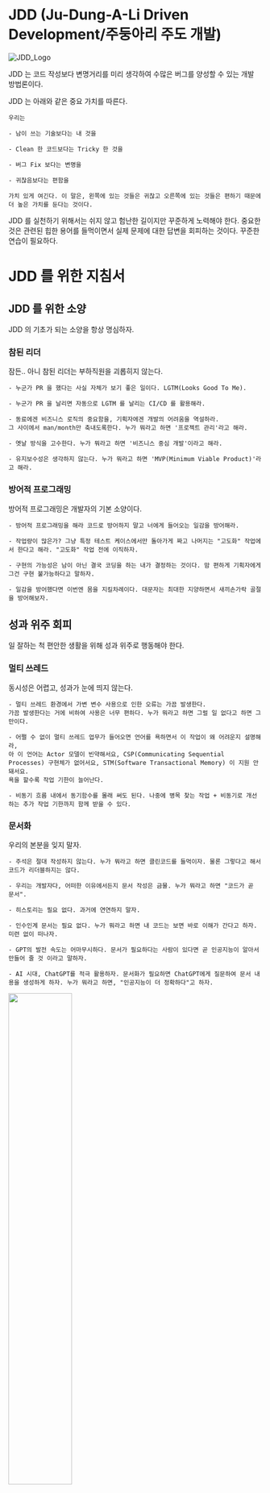 # JDD (Ju-Dung-A-Li Driven Development/주둥아리 주도 개발)

![JDD_Logo](https://github.com/Lee-WonJun/JDD-Description/assets/10369528/e63b4e5a-b6a4-4357-807c-767df9193fa5)

JDD 는 코드 작성보다 변명거리를 미리 생각하여 수많은 버그를 양성할 수 있는 개발 방법론이다.

JDD 는 아래와 같은 중요 가치를 따른다.

```
우리는

- 남이 쓰는 기술보다는 내 것을

- Clean 한 코드보다는 Tricky 한 것을

- 버그 Fix 보다는 변명을

- 귀찮음보다는 편함을

가치 있게 여긴다. 이 말은, 왼쪽에 있는 것들은 귀찮고 오른쪽에 있는 것들은 편하기 때문에 더 높은 가치를 둔다는 것이다.
```

JDD 를 실천하기 위해서는 쉬지 않고 험난한 길이지만 꾸준하게 노력해야 한다.
중요한 것은 관련된 힙한 용어를 들먹이면서 실제 문제에 대한 답변을 회피하는 것이다. 꾸준한 연습이 필요하다.

# JDD 를 위한 지침서

## JDD 를 위한 소양

JDD 의 기초가 되는 소양을 항상 명심하자.

### 참된 리더

잠든.. 아니 참된 리더는 부하직원을 괴롭히지 않는다.

```
- 누군가 PR 을 했다는 사실 자체가 보기 좋은 일이다. LGTM(Looks Good To Me).

- 누군가 PR 을 날리면 자동으로 LGTM 를 날리는 CI/CD 를 활용해라.

- 동료에겐 비즈니스 로직의 중요함을, 기획자에겐 개발의 어려움을 역설하라.
그 사이에서 man/month만 축내도록한다. 누가 뭐라고 하면 '프로젝트 관리'라고 해라.

- 옛날 방식을 고수한다. 누가 뭐라고 하면 '비즈니스 중심 개발'이라고 해라.

- 유지보수성은 생각하지 않는다. 누가 뭐라고 하면 'MVP(Minimum Viable Product)'라고 해라.
```

### 방어적 프로그래밍

방어적 프로그래밍은 개발자의 기본 소양이다.

```
- 방어적 프로그래밍을 해라 코드로 방어하지 말고 너에게 들어오는 일감을 방어해라.

- 작업량이 많은가? 그냥 특정 테스트 케이스에서만 돌아가게 짜고 나머지는 "고도화" 작업에서 한다고 해라. "고도화" 작업 전에 이직하자.

- 구현의 가능성은 남이 아닌 결국 코딩을 하는 내가 결정하는 것이다. 맘 편하게 기획자에게 그건 구현 불가능하다고 말하자.

- 일감을 방어했다면 이번엔 몸을 지킬차례이다. 대문자는 최대한 지양하면서 새끼손가락 골절을 방어해보자.
```

## 성과 위주 회피

일 잘하는 척 편안한 생활을 위해 성과 위주로 행동해야 한다.

### 멀티 쓰레드

동시성은 어렵고, 성과가 눈에 띄지 않는다.

```
- 멀티 쓰레드 환경에서 가변 변수 사용으로 인한 오류는 가끔 발생한다.
가끔 발생한다는 거에 비하여 사용은 너무 편하다. 누가 뭐라고 하면 그럴 일 없다고 하면 그만이다.

- 어쩔 수 없이 멀티 쓰레드 업무가 들어오면 언어를 욕하면서 이 작업이 왜 어려운지 설명해라,
아 이 언어는 Actor 모델이 빈약해서요, CSP(Communicating Sequential Processes) 구현체가 없어서요, STM(Software Transactional Memory) 이 지원 안 돼서요.
욕을 할수록 작업 기한이 늘어난다.

- 비동기 흐름 내에서 동기함수를 몰래 써도 된다. 나중에 병목 찾는 작업 + 비동기로 개선하는 추가 작업 기한까지 함께 받을 수 있다.
```

### 문서화

우리의 본분을 잊지 말자.

```
- 주석은 절대 작성하지 않는다. 누가 뭐라고 하면 클린코드를 들먹이자. 물론 그렇다고 해서 코드가 리더블하지는 않다.

- 우리는 개발자다, 어떠한 이유에서든지 문서 작성은 금물. 누가 뭐라고 하면 "코드가 곧 문서".

- 히스토리는 필요 없다. 과거에 연연하지 말자.

- 인수인계 문서는 필요 없다. 누가 뭐라고 하면 내 코드는 보면 바로 이해가 간다고 하자. 미련 없이 떠나자.

- GPT의 발전 속도는 어마무시하다. 문서가 필요하다는 사람이 있다면 곧 인공지능이 알아서 만들어 줄 것 이라고 말하자.

- AI 시대, ChatGPT를 적극 활용하자. 문서화가 필요하면 ChatGPT에게 질문하여 문서 내용을 생성하게 하자. 누가 뭐라고 하면, "인공지능이 더 정확하다"고 하자.
```

<img src = "https://github.com/Lee-WonJun/JDD-Description/assets/10369528/1571b2f9-3b78-4978-81e2-e2eedcdf0054" width="50%" height="50%">

### 협업

단어부터 현기증이 온다.

```
- main branch 만 쓴다, 누가 뭐라고 하면 trunked base development 중 이라고 해라.

- Disagree and Never Commit.

- 여럿이서 동시에 같은 코드를 작성해야 한다면 어떻게든 나눠서 따로 작업한 뒤 합치자고 하자. 상대방도 하나를 두고 부대끼며 작업할 생각 따위 없다.

- 브랜치 머지(Merge) 중 충돌 날 것 같은 시점에 휴가를 쓰는 건 필수다.

- 브랜치 머지(Merge) 중 충돌이 나면 ours를 기억해라. 내 브런치가 우선이다. 상대방이 수정한 내용을 고려할 필요는 없다.

- 페어 프로그래밍(Pair programming)은 의외로 괜찮다. 내가 코드를 짤 때는 머리를 좀 비워도 되고, 다른 사람이 코드를 짤 때는 오타 정도만 잡아주면 충분하다. 최대 장점은 작성된 코드에 대한 책임이 줄어든다는 점이다.

- 무슨 작업인지 별로 알리고 싶지 않다면 커밋 메시지는 `chore: trivial`이라고 하자. 변태가 아니고서야 이런 커밋을 읽어보는 사람은 없다.

- PR 을 머지(Merge)할 때에는 Squash merge 를 최대한 활용해서 중간중간에 들어간 뻘짓들을 숨긴다. 누가 뭐라고 하면 '커밋 로그를 간략하게 유지하기 위해서'라고 하자.

- 커밋은 나눌 때는 작업이나 기능 단위가 아니라 내가 한 번에 고친 만큼을 기준으로 한다. 어차피 머지 되면 다 Squash 돼서 잘 안 보인다.

- PR Description 은 작업 관리 툴의 task 링크만 티켓으로 넣어 준다. 물론 링크를 타고 가도 설명 같은 건 없다.

- 협업에는 커뮤니케이션 스킬이 필수다. 풍둔 주둥아리의 술로 상대방을 현혹시켜 PR 에 내 게으름이 토론 내역으로 남겨지지 않도록 대화를 유도한다.

- 허락보단 용서가 쉽다. 어떻게든 빠르게 머지(Merge) 해야 한다.

- 동료의 코드에서 오류나 오타, 간단한 실수(중복된 변수, 팀 코드 규칙, Lint와 같은)를 찾더라도 공유하지 마라. 동료가 당신이 조화롭게 어울린다는 것을 은은하게 눈치채게 하라. 동료도 내 실수를 눈감아 줄 것이다.

- 커밋(Commit) 수가 적을수록 코드에는 천재성이 드러난다. 커밋 수가 많다는 것은 그동안 생각도 안 해보고 코드를 짰다는 것이다. 코드를 수정할 때마다 git reset 명령어를 적절히 활용하여 master 브랜치에 강제 푸시한다. 커밋 이력에는 나만 남게 된다. 즉, 천재성을 독점할 수 있다.

- 모르는 기술에 대해 공부하지 않는다. 동료들이 정리한 문서만 쓱 읽어본다. 정작 기술을 써야할 때는 동료의 시간을 빼았아 해달라고한다. 누가 뭐라고 하면 '팀워크'라고 해라.

- 코드리뷰(Code Review)는 하지 않는다. 내 코드가 무조건 정답이다. 누군가 리뷰를 요청하면 실수인 척 머지(Merge) 해야 한다.

- 푸시를 잘못했을땐 reset --hard를 애용하자. 누가 뭐라하면 revert는 커밋 기록이 지저분하다고 하자.

- 포매터(Formatter)와 린터(Linter)는 사용하지 말자. 누가 뭐라고 하면 '개발자의 취향을 존중하자'라고 하자.
```

### Protection

```
- PR은 비효율적이다. 바로 master 브랜치에 머지한다.

- repository rule 설정은 개발을 느리게 하는 주범이다. 모든 권한을 열어둔다.

- 서버의 모든 포트는 열어둔다. 누군가가 취약하다고 하면 IP 블랙리스트를 관리한다고 답한다.

- CICD가 실패해도 머지한다.

- API key는 public에 올려도 상관없다. 어차피 아무도 보지 않는다.
```

## 뭐든 프로그래밍

세상은 0과 1로 이루어졌다고 할 수 있다. 그러니까 뭘 하든지 내가 하는 것은 프로그래밍인 것이다.

### 모던 프로그래밍

모던은 현재이다. 즉 지금 내가 쓰는 기술이 곧 모던한 기술이다.

```
- 예외 처리를 하지 않는다. 누가 뭐라고 하면 Let it crash 전략이라고 한다.

- 언어의 Feature 를 최대한 사용하지 않는다. 누가 뭐라고 하면 유지보수를 위해 누구나 알 수 있게 짜둔 거라고 한다.

- 언어의 Feature 를 최대한 활용하자. 누가 뭐라고 하면 모던 프로그래밍이라고 하면 된다.

- 의존성이 복잡하게 연결되어 있으면, 패턴이라고 한다.

- 체이닝(Chaining)이 하나라도 있으면, Fluent API 스타일 이라고 하자.

- 체이닝이 하나도 없으면, 디미터 법칙이라고 하자.

- 함수들만 호출하는 함수가 있으면, 미니 언어로 DSL 을 구축했다고 해라.

- 데이터를 넘겨주는 함수가 있으면, Data-Driven Programming 이라고 해라.

- 함수 파라미터가 너무 많아졌다? 누가 뭐라고 하면 보다 "순수"하게 작성한 거라고 해라.

- 람다 함수로만 구성한다. 누가 뭐라고 하면 고차함수 함수형 프로그래밍이라고 한다.

- 패턴을 전혀 쓰지 않는다. 누가 뭐라고 하면 단순성의 원칙이라고 한다.

- Map-Reduce-Filter 같은 고차함수는 일절 사용하지 않는다. 누가 뭐라고 하면 이 역시 단순성의 원칙이라고 한다. Keep it simple, Stupid!

- 어노테이션과 같은 메타데이터를 수십 개는 달자. 누가 뭐라고 하면 메타 프로그래밍 기법이라고 한다.

- OOP(Object-Oriented Programming)로 개발하는 사람들 사이에서 FP 패턴(Functional Programming)을 적극 활용하자.
라이브러리까지 쓰면 더 좋다. Maybe 클래스를 만드는 건 기본 중의 기본. 누가 뭐라고 하면 "이게 요즘 스타일이에요"

- FP 로 개발하는 사람들 사이에서 OOP 패턴과 가변 변수를 적극 활용하자. 누가 뭐라고 하면, "FP는 실용적이지 않다"

- 내 코드 보다 길면 장황(verbose), 내 코드보다 짧으면 난해(esoteric)

- 내 설계 미만은 기술부채, 내 설계 이상은 오버엔지니어

- 콜백 헬을 보고 뭐냐고 물어보면 CPS(Continuation Passing Style) 라고 답해줘라.

- 모든 if 문은 삼항 연산자로 써라, 누가 뭐라고 하면, "아 if 는 문이고 삼항은 식이니까요"

- 리스트 컴프리헨션, 옵셔널 체이닝, 리엑티브 등을 쓰고 자랑스럽게 말해라 "모나딕하게 해결했다고",
그게 뭐냐고 물어보면 "모나드의 저주로 인하여 설명하기 힘들다" 까지 말하는 거까지 해야 한다.

- 두 개 이상 실행되는 서비스가 있으면 MSA(Micro-Service Architecture) 다.
테스트를 돌려주는 스크립트만 따로 있어도 MSA 다.
거기에 언어가 다르면 폴리글랏(polyglot)까지 했다고 말할 수 있다.

- 복사하고 붙여 넣어라 누가 뭐라고 하면 CPP(Copy and Paste Programming) 방법론이라고 하자.
```

### 언어

내 언어가 우월하다

```
- 언어논쟁에서는 선빵 필승의 문장이 있다 "언어는 도구다".

- TypeScript, CoffeeScript, ClojureScript 등 JS 의 슈퍼셋은 일절 사용하지 않는다. 누가 뭐라고 하면 JS는 애초에 그렇게 설계된 언어이고 그것이 곧 근본이라 하자.

- 몇몇 언어는 굳이 내가 불평할 필요가 없다. wtfjs / golang.sucks 등 다른 사람의 불평을 인용하자.
```

### 설계

어떻게 설계해도 돌아는 간다.

```
- 일단 코드를 싸라. 그러면 열정적인 동료가 리팩토링해 줄 것이다.

- 클래스, 인터페이스, 이넘, 맴버등 구조 설계에 대해서 뭐라고 하면, ADT(Algebraic Data Type) 에서 합타입이 어쩌고 곱타입이 어쩌고

- 클래스에 기능이 너무 적으면, 아 그건 레코드로 쓰려고 했습니다.

- 상속이 합성보다 편하다. 누가 뭐라고 하면 OOP(Object-Oriented Programming) 에서는 당연히 상속을 써야 하는게 맞다고 하면 된다.

- null 은 10억 불의 가치가 있다. 뭐든 애매하면 null 을 리턴해라.

- Object 나 Any 는 폴리몰피즘의 극의이다. 뭐든 애매하면 Object 타입을 리턴해라,
Object 타입을 리턴하는 함수에서 null 을 리턴하도록 하는 게 베스트
```

### 테스트

솔직히 테스트코드 짜는 건 재미없다.

```
- 테스트코드를 전혀 작성하지 않는다. 누가 뭐라고 하면 repl 로 테스트가 끝났다고 해라.

- 테스트가 어떨 때는 성공하고 어떨 때는 실패하면, "속성 기반 테스트" 를 작성해서 그렇다고 해라.

- 테스트 코드가 없어도, 코드가 제대로 동작한다는 것을 내가 설명할 수 있다고 해라. 누가 테스트 코드를 요구한다면 내 코드는 너무 복잡해서 테스트할 수 없다고 해라.

- 테스트가 실패하면, 테스트를 삭제해라.
```

### 성능최적화

CPU 성능은 내 실력과 달리 날로 발전한다.

```

- 성능이 느리다고 한다면 요샌 GPU 가 대세라 CPU 로는 한계가 있다고 해라.

- 성능 이슈가 발생하는 이유는 구동하는 머신이 구리기 때문이다. 클라우드 인스턴스는 항상 최고 사양을 가진 것을 사용하자. 소프트웨어를 운영하려면 그 정도 비용은 지불할 수 있어야 한다.

- 누가 남는 클라우드 리소스(Over provisioned)를 지적하면 대용량 트래픽을 대비하기 위한 고가용성 시스템이라서 그렇다고 해라.

- DTO/VO 변환은 쓰지 않는다. 누가 뭐라고 하면 성능 최적화라고 해라.

- DTO/VO 는 물론 어떤 Model 도 만들지 않는다. 모두 Map (Dictionary) 자료구조를 사용하자. 누가 뭐라고 하면 Data Oriented Programming 라고 해라. 물론 Validation 같은 건 안 한다.

- DB 는 그때그때 필요한 필드를 추가해라. 정규화나 규칙은 생각조차 하지 말아라. 누가 뭐라고 하면 이 또한 성능 최적화

- 패턴이나 아키텍처는 쓰지 않는다. 클래스로도 나누지 마라. N 중 포문과 if 문으로 절차적으로 작성해라. 누가 뭐라고 하면 이건 진짜 성능 최적화라고 해라.

- 성능 최적화는 그 어떠한 상황에서도 금물, 누가 뭐라고 하면 요즘은 "컴파일러" 한테 맡기는 게 대세라고 해라.

- 개"발적 화"합을 추구한다.
```

## 휴먼 오토(Human Automation)

내가 편하기 위해선 일을 최대한 오토로 돌려야 한다.

어차피 누군가는 그 일을 맡을 것이다.

그 말은 즉 나만 아니면 자동화(Human Automation)를 이뤘단 것이다.

### 백엔드

백엔드는 모던 비즈니스의 핵심이다. 엄한데 힘 빼지 말자

```
- 그건 프론트엔드가 해야 할 일이라고 해라.

- 그건 원래 백엔드가 프론트엔드보다 바쁘다고 해라.

- 그건 DBA 가 해야 할 일이라고 해라.

- 그건 DevOps 엔지니어가 해야 할 일이라고 해라.

- 그건 기획팀에서 먼저 기획해야 할 일이라고 해라.

- 그건 운영팀에게서 먼저 확인받아야 할 일이라고 해라.

- 그건 챗지피티에게 먼저 확인받아야 할 일이라고 해라.
```

### 프론트엔드

프론트엔드는 유저가 마주하는 첫인상이다. 엄한데 힘 빼지 말자.

```
- 그건 백엔드가 해야 할 일이라고 해라.

- 그건 원래 프론트엔드가 백엔드보다 바쁘다고 해라.

- 그건 앱 개발자가 해야 할 일이라고 해라.

- 그건 퍼블리셔가 해야 할 일이라고 해라.

- 그건 디자이너가 해야 할 일이라고 해라.

- 그건 유저가 해야 할 일이라고 해라.

- 그건 버그가 아니라 이스터에그라고 해라.

- 그건 디자인이 원래 그렇다고 해라.
```

### QA

내 소프트웨어는 버그가 없다.

```
- 이 이슈는 Known Issue 라고 해라.

- 이 이슈는 Non Issue 라고 해라.

- 이 이슈는 사용자 문제라고 해라.

- 이 이슈는 일정상 못고친다고 해라.

- 이 이슈는 인프라 문제라고 해라.

- 이 이슈는 일어날 일 없다고 해라.

- 나한테서는 재현 안된다고 해라.
```

### 펌웨어

복잡한 기능은 펌웨어를 병들게 한다.

```
- 이 제품은 하드웨어가 나와야 개발을 시작할 수 있다고 해라.

- 그런 기능은 메모리에 추가할 공간이 없다고 해라.

- 그런 기능은 하드웨어가 지원하지 않는다고 해라.

- 그런 버그는 하드웨어 문제라고 해라.

- 버그 수정보단 와치독 타이머를 써라. 리셋해서 해결되면 버그가 아니다.

- 복잡한 포인터 대신 전역변수를 써라. 누가 뭐라고 하면 메모리 절약이라고 해라.

- 전역번수는 volatile로 선언을 해라. 컴파일러 최적화는 믿을 수 없다. 그렇다고 최적화를 따로 하지는 않는다.
```

### DBA

DBMS 개발자를 믿자.

```
- N+1 문제가 자동으로 해결되지 않는 이 세상이 이상한 거다. 개발자는 신경 쓰지 말자.

- fetch join + paging 문제가 자동으로 해결되지 않는 이 세상이 이상한 거다. 개발자는 신경 쓰지 말자.

- slow query 문제가 자동으로 해결되지 않는 이 세상이 이상한 거다. 개발자는 신경 쓰지 말자.

- SQL / ORM 등에서 힘겹게 쿼링하는것보다 그냥 다 불러와서 map/reduce/filter 쓰는 게 더 편하다.

- 정규화는 할 필요 없이 테이블 하나로도 충분하다. 누군가 뭐라 하면 join 비용의 절감이라고 하자.
```

### 머신러닝

요즘 기계는 대충 가르쳐도 알아서 잘 배운다.

```
- 데이터 하나가 소중한 시점에 Validation set 에 떼줄 데이터 따위 없다. 죄다 학습에 넣어버리자.

- 오버피팅이 일어나면 오히려 좋다. 누군가 딴지를 걸면 "실험 환경에서는 성능이 좋았는데요."라고 말하자.

- 성능이 너무 낮으면 데이터가 부족하기 때문이라고 하자.

- 모델이 너무 크다면 딥러닝이 원래 그런 거라고 하자.

- 모델이 너무 작다면 모델 최적화의 결과라고 하자. 최적화의 부작용으로 성능이 조금 떨어질 수 있다는 점도 곁들여주면 좋다.

- training 이 너무 오래 걸린다고 하면, 더 좋은 GPU 를 쓰면 된다고 하면서 NVIDIA DGX B200 같은 것을 보여주자.

- inference 가 너무 오래 걸린다고 하면, 더 좋은 GPU 를 쓰면 된다고 하면서 NVIDIA H100 같은 것을 보여주자.

- Productization 은 DevOps, MLOps 엔지니어의 역할이다. 모델 리서처는 신경 쓰지 말자.

- Seed값 고정을 피해라. 이로써 성능이 생각보다 안 나와도 Randomness 탓을 하며 시간을 벌 수 있다.
```

### DevOps

인프라는 알아서 돌아간다. 클라우드 시대에 무슨 걱정이 필요한가.

```
- 배포는 개발자가 알아서 해야 할 일이라고 해라.

- 서버가 터지면 트래픽이 몰려서 그런 거라고 해라. 좋은 현상이다.

- 로그는 보지 않고 모니터링도 설정하지 않는다. 누가 뭐라고 하면 "No news is good news"라고 해라. 유저가 불평하면 그때 알 수 있다.

- 백업은 하지 않는다. 누가 뭐라고 하면 AWS가 알아서 해줄 거라고 해라.

- CI/CD 파이프라인이 실패해도 그냥 수동으로 배포해라. 누가 뭐라고 하면 "핫픽스"라고 해라.

- 운영 환경과 개발 환경을 다르게 설정해라. 누가 뭐라고 하면 "운영 환경 최적화"라고 해라.

- 보안은 방화벽 하나면 충분하다. 누가 뭐라고 하면 "심플한 보안이 최고의 보안"이라고 해라.

- 용량 계획은 세우지 않고 스케일링은 수직으로만 해라. 부족하면 그때 늘리면 된다. 누가 뭐라고 하면 "클라우드의 장점이자 하드웨어가 싸다"고 해라.

- 컨테이너는 쓰지 않는다. 누가 뭐라고 하면 "베어메탈이 가장 빠르다"고 해라.

- 설정 파일은 하드코딩하고 인프라는 코드로 관리하지 않는다. 누가 뭐라고 하면 "수작업이 더 정확하고 성능 최적화"라고 해라.

- 장애가 발생하면 일단 재시작해라. 누가 뭐라고 하면 "클래식한 해결 방법"이라고 해라.

- 그건 SRE가 해야 할 일이라고 해라.
```

### 기획

IT 서비스 기획자는 서비스에 계획 및 로드맵 수립 + 협의를 주도하고 프로젝트를 관리한다. 모두 개발자에게 맡기면 된다.

```
- 그건 개발자가 알아서 해야 할 일이라고 해라.

- 그건 개발자의 실력이 부족해서 그런 거라고 해라.

- 잘못된 기획을 해도 그거는 개발자들이 알아서 잘 만들면 된다고 해라.

- 기획이 변경되어도 그거는 개발자들이 알아서 잘 만들면 된다고 해라.

- 내 일정은 소중하지만 전체 일정은 관심이 없다 나만 야근 안 하면 된다.

- 그냥 PPT 를 빨리 찍어서 개발자와 디자이너에게 업무 요청을 하고 설명해주고 손 털면 끝이다. 이후에 질문들은 바쁘다고 최대한 피하던가 휴가를 사용하자.

- 위에서 이 기획안으로 진행해야 한다고 결정했다고만 말해라.

- 위에서 결과물을 가지고 쪼면 개발자들이 퍼포먼스가 안 나온다고 말해라.

```

## 기타

솔직히 좀 뇌절인듯

```
- 그날 배운 기술은 그날 회사 프로젝트에 적용해라. 누가 뭐라고 하면 그날 배운 지식을 자랑하면 된다.

- 기술 스택을 공부하지 말고, 해당 기술 스택의 단점 리스트만 공부해라. 누가 해당 기술 스택을 물어보면, 단점을 들먹이자.

- 도커같이 가상화가 조금이라도 들어간 건 사용하지 말아라. 누가 뭐라고 하면 네이티브 환경에서의 확인이 필요하다고 해라.

- 간단한 기능만 짜놓고 열심히 하는 척 게으름 피우자. 누가 뭐라고 하면 '린Lean'하게

- 버그와 장애는 이상하게 사용한 유저의 잘못이니 개발자가 고치지 않아도 된다.
```

# Reference

놀랍게도 꽤 많이 참고했다.

- [유지보수하기 어렵게 코딩하는 방법: 평생 개발자로 먹고 살 수 있다](https://www.hanbit.co.kr/store/books/look.php?p_code=E2375873090)
- [애자일 선언](https://agilemanifesto.org/iso/ko/manifesto.html)
- [프로그래밍의 정석](http://www.yes24.com/Product/Goods/55254076)
- [7가지 동시성 모델](http://www.yes24.com/Product/Goods/29331038)
- [폴리글랏 프로그래밍](http://www.yes24.com/Product/Goods/12204890)
- [클린 코드](http://www.yes24.com/Product/Goods/11681152)
- [클린 아키텍쳐](http://www.yes24.com/Product/Goods/77283734)
- [클로저 프로그래밍의 즐거움](http://www.yes24.com/Product/Goods/24555451)
- [프로그래밍 스칼라](http://www.yes24.com/Product/Goods/27767797)
- [FSharp Fun and Profit 블로그](https://fsharpforfunandprofit.com/)
- [로버트 C 마틴 블로그](https://blog.cleancoder.com/)
- [마틴파울러 블로그](https://martinfowler.com/)
- [wtfjs](https://github.com/denysdovhan/wtfjs) / [golang suck](http://www.golang.sucks/)
- [코딩 호러의 이펙티브 프로그래밍](http://www.yes24.com/Product/Goods/8611802)
- [Data Oriented Programming](https://www.manning.com/books/data-oriented-programming)
- [Amazon, 2016 Letter to Shareholders](https://www.aboutamazon.com/news/company-news/2016-letter-to-shareholders)
- 그 외 언젠가 한 번쯤 읽어본 책들 다수
- 그 외 언젠가 한 번쯤 읽어볼 책들 다수
- 나무위키

# Contributing

더 좋은 주둥아리 방법을 알고 있다면 PR 을 날려주세요.

# License

JDD 는 어떠한 제약조건도 없습니다.
단 책임도 지지 않습니다.
